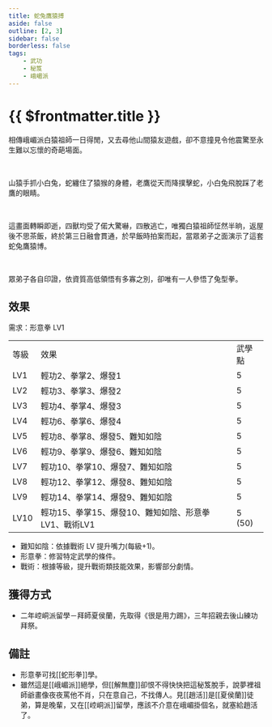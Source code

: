 ```yaml
---
title: 蛇兔鷹猿搏
aside: false
outline: [2, 3]
sidebar: false
borderless: false
tags:
    - 武功
    - 秘笈
    - 峨嵋派
---
```


# {{ $frontmatter.title }}

<BookItemIcon :size="`medium`" :needLink="false" :no="4003"></BookItemIcon>

相傳峨嵋派白猿祖師一日得閒，又去尋他山間猿友遊戲，卻不意撞見令他震驚至永生難以忘懷的奇葩場面。

<br>

山猿手抓小白兔，蛇纏住了猿猴的身體，老鷹從天而降撲擊蛇，小白兔飛脫踩了老鷹的眼睛。

<br>

這畫面轉瞬即逝，四獸均受了偌大驚嚇，四散逃亡，唯獨白猿祖師怔然半晌，返屋後不思茶飯，終於第三日融會貫通，於早飯時拍案而起，當眾弟子之面演示了這套蛇兔鷹猿博。

<br>

眾弟子各自印證，依資質高低領悟有多寡之別，卻唯有一人參悟了兔型拳。
<br clear="all" />

## 效果

需求：形意拳 LV1

<table>
    <tr>
        <td>等級</td>
        <td>效果</td>
        <td>武學點</td>
    </tr>
    <tr>
        <td>LV1</td>
        <td>輕功2、拳掌2、爆發1</td>
        <td>5</td>
    </tr>
    <tr>
        <td>LV2</td>
        <td>輕功3、拳掌3、爆發2</td>
        <td>5</td>
    </tr>
    <tr>
        <td>LV3</td>
        <td>輕功4、拳掌4、爆發3</td>
        <td>5</td>
    </tr>
    <tr>
        <td>LV4</td>
        <td>輕功6、拳掌6、爆發4</td>
        <td>5</td>
    </tr>
    <tr>
        <td>LV5</td>
        <td>輕功8、拳掌8、爆發5、難知如陰</td>
        <td>5</td>
    </tr>
    <tr>
        <td>LV6</td>
        <td>輕功9、拳掌9、爆發6、難知如陰</td>
        <td>5</td>
    </tr>
    <tr>
        <td>LV7</td>
        <td>輕功10、拳掌10、爆發7、難知如陰</td>
        <td>5</td>
    </tr>
    <tr>
        <td>LV8</td>
        <td>輕功12、拳掌12、爆發8、難知如陰</td>
        <td>5</td>
    </tr>
    <tr>
        <td>LV9</td>
        <td>輕功14、拳掌14、爆發9、難知如陰</td>
        <td>5</td>
    </tr>
    <tr>
        <td>LV10</td>
        <td>輕功15、拳掌15、爆發10、難知如陰、形意拳LV1、戰術LV1</td>
        <td>5 (50)</td>
    </tr>
</table>

-   難知如陰：依據戰術 LV 提升嘴力(每級+1)。
-   形意拳：修習特定武學的條件。
-   戰術：根據等級，提升戰術類技能效果，影響部分劇情。

## 獲得方式

-   二年崆峒派留學－拜師夏侯蘭，先取得《很是用力踢》，三年招親去後山練功拜祭。

## 備註

-   形意拳可找[[蛇形拳]]學。
-   雖然這是[[峨嵋派]]絕學，但[[解無塵]]卻恨不得快快把這秘笈脫手，說夢裡祖師爺畫像夜夜罵他不肖，只在意自己，不找傳人。見[[趙活]]是[[夏侯蘭]]徒弟，算是晚輩，又在[[崆峒派]]留學，應該不介意在峨嵋掛個名，就塞給趙活了。
